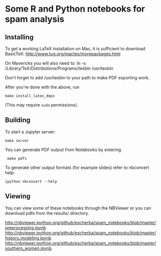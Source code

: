 # Some R and Python notebooks for spam analysis

## Installing

To get a working LaTeX installation on Mac, it is sufficient to
download BasicTeX:
http://www.tug.org/mactex/morepackages.html

On Mavericks you will also need to:
    ln -s /Library/TeX/Distributions/Programs/texbin /usr/texbin

Don't forget to add /usr/texbin to your path to make PDF exporting work.

After you're done with the above, run

    make install_latex_deps

(This may require `sudo` permissions).

## Building

To start a Jupyter server:

    make server

You can generate PDF output from Notebooks by entering

     make pdfs

To generate other output formats (for example slides) refer to nbconvert help:

    ipython nbconvert --help


## Viewing

You can view some of these notebooks through the NBViewer or you can download
pdfs from the results/ directory.

http://nbviewer.ipython.org/github/escherba/spam_notebooks/blob/master/preprocessing.ipynb
http://nbviewer.ipython.org/github/escherba/spam_notebooks/blob/master/history_modeling.ipynb
http://nbviewer.ipython.org/github/escherba/spam_notebooks/blob/master/southern_women.ipynb
